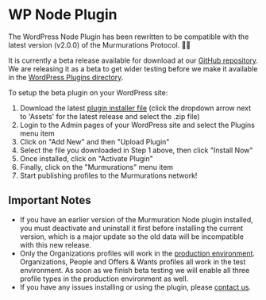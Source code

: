# WP Node Plugin

The WordPress Node Plugin has been rewritten to be compatible with the latest version (v2.0.0) of the Murmurations Protocol. 🚀🎉

It is currently a beta release available for download at our [GitHub repository](https://github.com/MurmurationsNetwork/MurmurationsNodeWP/releases). We are releasing it as a beta to get wider testing before we make it available in the [WordPress Plugins directory](https://wordpress.org/plugins/).

To setup the beta plugin on your WordPress site:

1. Download the latest [plugin installer file](https://github.com/MurmurationsNetwork/MurmurationsNodeWP/releases) (click the dropdown arrow next to 'Assets' for the latest release and select the .zip file)
2. Login to the Admin pages of your WordPress site and select the Plugins menu item
3. Click on "Add New" and then "Upload Plugin"
4. Select the file you downloaded in Step 1 above, then click "Install Now"
5. Once installed, click on "Activate Plugin"
6. Finally, click on the "Murmurations" menu item
7. Start publishing profiles to the Murmurations network!

## Important Notes

- If you have an earlier version of the Murmuration Node plugin installed, you must deactivate and uninstall it first before installing the current version, which is a major update so the old data will be incompatible with this new release.
- Only the Organizations profiles will work in the [production environment](/developers/environments.html). Organizations, People and Offers & Wants profiles all work in the test environment. As soon as we finish beta testing we will enable all three profile types in the production environment as well.
- If you have any issues installing or using the plugin, please [contact us](/about/getting-support.html).
